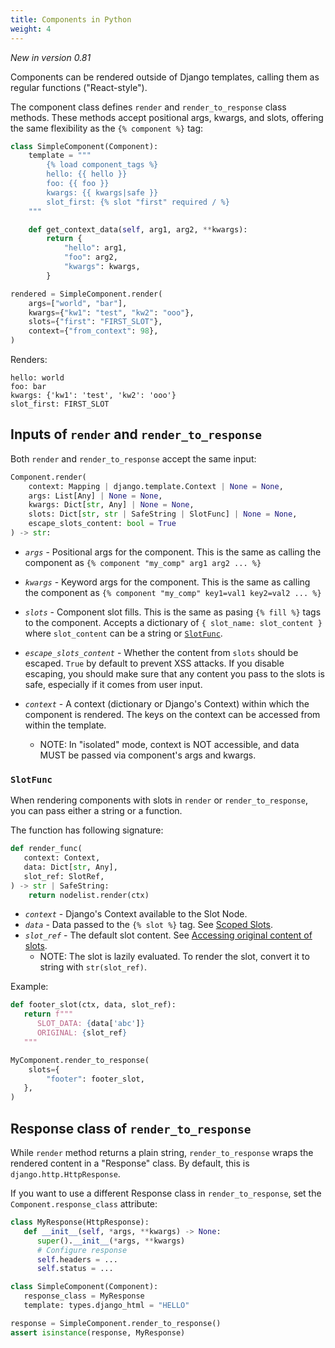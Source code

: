 ```yaml
---
title: Components in Python
weight: 4
---
```


_New in version 0.81_

Components can be rendered outside of Django templates, calling them as regular functions ("React-style").

The component class defines `render` and `render_to_response` class methods. These methods accept positional args, kwargs, and slots, offering the same flexibility as the `{% component %}` tag:

```py
class SimpleComponent(Component):
    template = """
        {% load component_tags %}
        hello: {{ hello }}
        foo: {{ foo }}
        kwargs: {{ kwargs|safe }}
        slot_first: {% slot "first" required / %}
    """

    def get_context_data(self, arg1, arg2, **kwargs):
        return {
            "hello": arg1,
            "foo": arg2,
            "kwargs": kwargs,
        }

rendered = SimpleComponent.render(
    args=["world", "bar"],
    kwargs={"kw1": "test", "kw2": "ooo"},
    slots={"first": "FIRST_SLOT"},
    context={"from_context": 98},
)
```

Renders:

```
hello: world
foo: bar
kwargs: {'kw1': 'test', 'kw2': 'ooo'}
slot_first: FIRST_SLOT
```

## Inputs of `render` and `render_to_response`

Both `render` and `render_to_response` accept the same input:

```py
Component.render(
    context: Mapping | django.template.Context | None = None,
    args: List[Any] | None = None,
    kwargs: Dict[str, Any] | None = None,
    slots: Dict[str, str | SafeString | SlotFunc] | None = None,
    escape_slots_content: bool = True
) -> str:
```

- _`args`_ - Positional args for the component. This is the same as calling the component
  as `{% component "my_comp" arg1 arg2 ... %}`

- _`kwargs`_ - Keyword args for the component. This is the same as calling the component
  as `{% component "my_comp" key1=val1 key2=val2 ... %}`

- _`slots`_ - Component slot fills. This is the same as pasing `{% fill %}` tags to the component.
  Accepts a dictionary of `{ slot_name: slot_content }` where `slot_content` can be a string
  or [`SlotFunc`](#slotfunc).

- _`escape_slots_content`_ - Whether the content from `slots` should be escaped. `True` by default to prevent XSS attacks. If you disable escaping, you should make sure that any content you pass to the slots is safe, especially if it comes from user input.

- _`context`_ - A context (dictionary or Django's Context) within which the component
  is rendered. The keys on the context can be accessed from within the template.
  - NOTE: In "isolated" mode, context is NOT accessible, and data MUST be passed via
    component's args and kwargs.

### `SlotFunc`

When rendering components with slots in `render` or `render_to_response`, you can pass either a string or a function.

The function has following signature:

```py
def render_func(
   context: Context,
   data: Dict[str, Any],
   slot_ref: SlotRef,
) -> str | SafeString:
    return nodelist.render(ctx)
```

- _`context`_ - Django's Context available to the Slot Node.
- _`data`_ - Data passed to the `{% slot %}` tag. See [Scoped Slots](#scoped-slots).
- _`slot_ref`_ - The default slot content. See [Accessing original content of slots](#accessing-original-content-of-slots).
  - NOTE: The slot is lazily evaluated. To render the slot, convert it to string with `str(slot_ref)`.

Example:

```py
def footer_slot(ctx, data, slot_ref):
   return f"""
      SLOT_DATA: {data['abc']}
      ORIGINAL: {slot_ref}
   """

MyComponent.render_to_response(
    slots={
        "footer": footer_slot,
   },
)
```

## Response class of `render_to_response`

While `render` method returns a plain string, `render_to_response` wraps the rendered content in a "Response" class. By default, this is `django.http.HttpResponse`.

If you want to use a different Response class in `render_to_response`, set the `Component.response_class` attribute:

```py
class MyResponse(HttpResponse):
   def __init__(self, *args, **kwargs) -> None:
      super().__init__(*args, **kwargs)
      # Configure response
      self.headers = ...
      self.status = ...

class SimpleComponent(Component):
   response_class = MyResponse
   template: types.django_html = "HELLO"

response = SimpleComponent.render_to_response()
assert isinstance(response, MyResponse)
```
